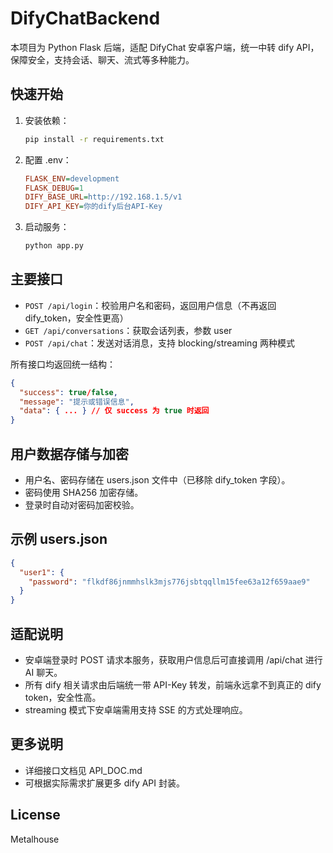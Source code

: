 # DifyChatBackend

本项目为 Python Flask 后端，适配 DifyChat 安卓客户端，统一中转 dify API，保障安全，支持会话、聊天、流式等多种能力。

## 快速开始
1. 安装依赖：
   ```bash
   pip install -r requirements.txt
   ```
2. 配置 .env：
   ```ini
   FLASK_ENV=development
   FLASK_DEBUG=1
   DIFY_BASE_URL=http://192.168.1.5/v1
   DIFY_API_KEY=你的dify后台API-Key
   ```
3. 启动服务：
   ```bash
   python app.py
   ```

## 主要接口
- `POST /api/login`：校验用户名和密码，返回用户信息（不再返回 dify_token，安全性更高）
- `GET /api/conversations`：获取会话列表，参数 user
- `POST /api/chat`：发送对话消息，支持 blocking/streaming 两种模式

所有接口均返回统一结构：
```json
{
  "success": true/false,
  "message": "提示或错误信息",
  "data": { ... } // 仅 success 为 true 时返回
}
```

## 用户数据存储与加密
- 用户名、密码存储在 users.json 文件中（已移除 dify_token 字段）。
- 密码使用 SHA256 加密存储。
- 登录时自动对密码加密校验。

## 示例 users.json
```json
{
  "user1": {
    "password": "flkdf86jnmmhslk3mjs776jsbtqqllm15fee63a12f659aae9"
  }
}
```

## 适配说明
- 安卓端登录时 POST 请求本服务，获取用户信息后可直接调用 /api/chat 进行 AI 聊天。
- 所有 dify 相关请求由后端统一带 API-Key 转发，前端永远拿不到真正的 dify token，安全性高。
- streaming 模式下安卓端需用支持 SSE 的方式处理响应。

## 更多说明
- 详细接口文档见 API_DOC.md
- 可根据实际需求扩展更多 dify API 封装。

## License
Metalhouse
